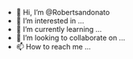 - 👋 Hi, I’m @Robertsandonato
- 👀 I’m interested in ...
- 🌱 I’m currently learning ...
- 💞️ I’m looking to collaborate on ...
- 📫 How to reach me ...

<!---
Robertsandonato/Robertsandonato is a ✨ special ✨ repository because its `README.md` (this file) appears on your GitHub profile.
You can click the Preview link to take a look at your changes.
--->
